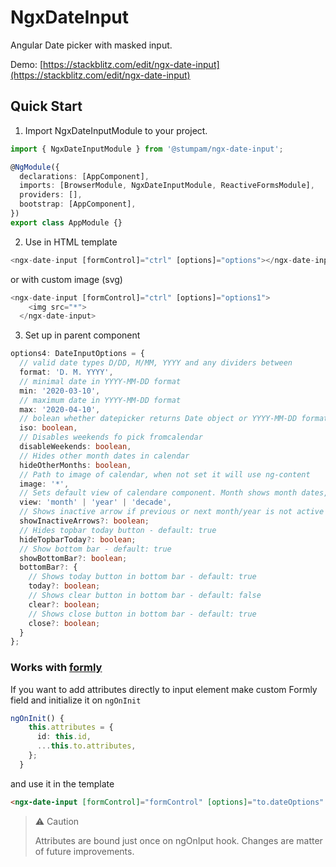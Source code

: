 # NgxDateInput

Angular Date picker with masked input.

Demo: [https://stackblitz.com/edit/ngx-date-input](https://stackblitz.com/edit/ngx-date-input)

## Quick Start

1. Import NgxDateInputModule to your project.

```typescript
import { NgxDateInputModule } from '@stumpam/ngx-date-input';

@NgModule({
  declarations: [AppComponent],
  imports: [BrowserModule, NgxDateInputModule, ReactiveFormsModule],
  providers: [],
  bootstrap: [AppComponent],
})
export class AppModule {}
```

2. Use in HTML template

```typescript
<ngx-date-input [formControl]="ctrl" [options]="options"></ngx-date-input>
```

or with custom image (svg)

```typescript
<ngx-date-input [formControl]="ctrl" [options]="options1">
    <img src="*">
  </ngx-date-input>
```

3. Set up in parent component

```typescript
options4: DateInputOptions = {
  // valid date types D/DD, M/MM, YYYY and any dividers between
  format: 'D. M. YYYY',
  // minimal date in YYYY-MM-DD format
  min: '2020-03-10',
  // maximum date in YYYY-MM-DD format
  max: '2020-04-10',
  // bolean whether datepicker returns Date object or YYYY-MM-DD format
  iso: boolean,
  // Disables weekends fo pick fromcalendar
  disableWeekends: boolean,
  // Hides other month dates in calendar
  hideOtherMonths: boolean,
  // Path to image of calendar, when not set it will use ng-content
  image: '*',
  // Sets default view of calendare component. Month shows month dates, year show month per selected year, decade shows 9 followin years in grid
  view: 'month' | 'year' | 'decade',
  // Shows inactive arrow if previous or next month/year is not active
  showInactiveArrows?: boolean;
  // Hides topbar today button - default: true
  hideTopbarToday?: boolean;
  // Show bottom bar - default: true
  showBottomBar?: boolean;
  bottomBar?: {
    // Shows today button in bottom bar - default: true
    today?: boolean;
    // Shows clear button in bottom bar - default: false
    clear?: boolean;
    // Shows close button in bottom bar - default: true
    close?: boolean;
  }
};
```

### Works with [formly](https://formly.dev)

If you want to add attributes directly to input element make custom Formly field and initialize it on `ngOnInit`

```typescript
ngOnInit() {
    this.attributes = {
      id: this.id,
      ...this.to.attributes,
    };
  }
```

and use it in the template

```HTML
<ngx-date-input [formControl]="formControl" [options]="to.dateOptions" [attributes]="attributes"></ngx-date-input>
```

> ⚠ Caution
>
> Attributes are bound just once on ngOnIput hook. Changes are matter of future improvements.
